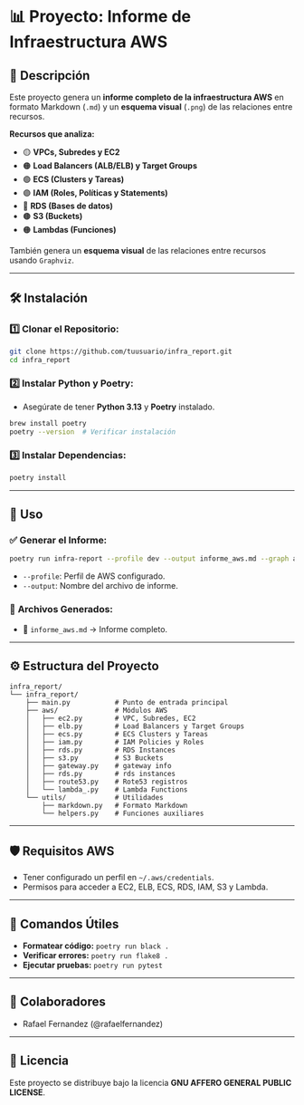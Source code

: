 # 📊 Proyecto: Informe de Infraestructura AWS

## 📝 Descripción
Este proyecto genera un **informe completo de la infraestructura AWS** en formato Markdown (`.md`) y un **esquema visual** (`.png`) de las relaciones entre recursos.

**Recursos que analiza:**
- 🟡 **VPCs, Subredes y EC2**
- 🟠 **Load Balancers (ALB/ELB) y Target Groups**
- 🟢 **ECS (Clusters y Tareas)**
- 🟣 **IAM (Roles, Políticas y Statements)**
- 🔵 **RDS (Bases de datos)**
- 🟤 **S3 (Buckets)**
- 🟠 **Lambdas (Funciones)**

También genera un **esquema visual** de las relaciones entre recursos usando `Graphviz`.

---

## 🛠️ Instalación

### 1️⃣ **Clonar el Repositorio:**
```bash
git clone https://github.com/tuusuario/infra_report.git
cd infra_report
```

### 2️⃣ **Instalar Python y Poetry:**
- Asegúrate de tener **Python 3.13** y **Poetry** instalado.

```bash
brew install poetry
poetry --version  # Verificar instalación
```

### 3️⃣ **Instalar Dependencias:**
```bash
poetry install
```

---

## 🚀 Uso

### ✅ **Generar el Informe:**
```bash
poetry run infra-report --profile dev --output informe_aws.md --graph aws_infra
```
- `--profile`: Perfil de AWS configurado.
- `--output`: Nombre del archivo de informe.

### 📂 **Archivos Generados:**
- 📄 `informe_aws.md` → Informe completo.

---

## ⚙️ Estructura del Proyecto
```plaintext
infra_report/
└── infra_report/
    ├── main.py           # Punto de entrada principal
    ├── aws/              # Módulos AWS
    │   ├── ec2.py        # VPC, Subredes, EC2
    │   ├── elb.py        # Load Balancers y Target Groups
    │   ├── ecs.py        # ECS Clusters y Tareas
    │   ├── iam.py        # IAM Policies y Roles
    │   ├── rds.py        # RDS Instances
    │   ├── s3.py         # S3 Buckets
    │   ├── gateway.py    # gateway info
    │   ├── rds.py        # rds instances
    │   ├── route53.py    # Rote53 registros
    │   └── lambda_.py    # Lambda Functions
    └── utils/            # Utilidades
        ├── markdown.py   # Formato Markdown
        └── helpers.py    # Funciones auxiliares
```

---

## 🛡️ Requisitos AWS
- Tener configurado un perfil en `~/.aws/credentials`.
- Permisos para acceder a EC2, ELB, ECS, RDS, IAM, S3 y Lambda.

---

## 🧪 Comandos Útiles
- **Formatear código:** `poetry run black .`
- **Verificar errores:** `poetry run flake8 .`
- **Ejecutar pruebas:** `poetry run pytest`

---

## 👥 Colaboradores
- Rafael Fernandez (@rafaelfernandez)
---

## 📝 Licencia
Este proyecto se distribuye bajo la licencia **GNU AFFERO GENERAL PUBLIC LICENSE**.

